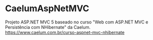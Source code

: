 # CaelumAspNetMVC
Projeto ASP.NET MVC 5 baseado no curso "Web com ASP.NET MVC e Persistência com NHibernate" da Caelum.
https://www.caelum.com.br/curso-aspnet-mvc-nhibernate

